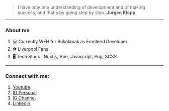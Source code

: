 > I have only one understanding of development and of making success, and that's by going step by step. **Jurgen Klopp**

_____

### About me
1. 💻 Currently WFH for Bukalapak as Frontend Developer
2. ⚽ Liverpool Fans
3. 🖥️ Tech Stack : Nuxtjs, Vue, Javascript, Pug, SCSS

___

### Connect with me:
1. [Youtube](https://www.youtube.com/channel/UC3SeCMxKdm1wATz4ASChzWQ/)  
2. [IG Personal](https://www.instagram.com/agungdlgs/)  
3. [IG Channel](https://www.instagram.com/hapdesmith/)  
4. [Linkedin](https://www.linkedin.com/in/agungdlgs/)  
